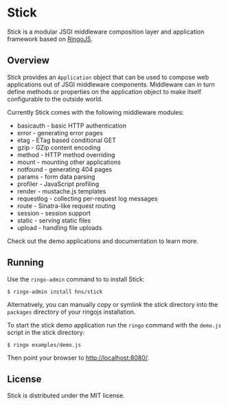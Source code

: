 # Stick

Stick is a modular JSGI middleware composition layer and application framework
based on [RingoJS](http://ringojs.org/).

## Overview

Stick provides an `Application` object that can be used to compose web
applications out of JSGI middleware components. Middleware can in turn
define methods or properties on the application object to make itself
configurable to the outside world.

Currently Stick comes with the following middleware modules:

 * basicauth  - basic HTTP authentication
 * error      - generating error pages
 * etag       - ETag based conditional GET
 * gzip       - GZip content encoding
 * method     - HTTP method overriding
 * mount      - mounting other applications
 * notfound   - generating 404 pages
 * params     - form data parsing
 * profiler   - JavaScript profiling
 * render     - mustache.js templates
 * requestlog - collecting per-request log messages
 * route      - Sinatra-like request routing
 * session    - session support
 * static     - serving static files
 * upload     - handling file uploads

 Check out the demo applications and documentation to learn more.

## Running

Use the `ringo-admin` command to to install Stick:

    $ ringo-admin install hns/stick

Alternatively, you can manually copy or symlink the stick directory into
the `packages` directory of your ringojs installation.

To start the stick demo application run the `ringo` command with the 
`demo.js` script in the stick directory:

    $ ringo examples/demo.js

Then point your browser to <http://localhost:8080/>.

## License

Stick is distributed under the MIT license.
